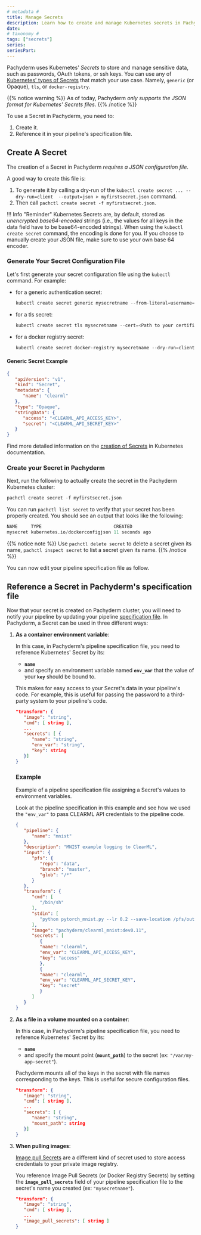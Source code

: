 ```yaml
---
# metadata # 
title: Manage Secrets
description: Learn how to create and manage Kubernetes secrets in Pachyderm.
date: 
# taxonomy #
tags: ["secrets"]
series:
seriesPart:
---
```



Pachyderm uses Kubernetes' *Secrets* to store and manage sensitive data, such as passwords, OAuth tokens, or ssh keys. You can use any of [Kubernetes' types of Secrets](https://kubernetes.io/docs/concepts/configuration/secret/#secret-types) that match your use case. 
Namely, `generic` (or Opaque), `tls`, or `docker-registry`.

{{% notice warning %}}
As of today, Pachyderm *only supports the JSON format for Kubernetes' Secrets files*.
{{% /notice %}}

To use a Secret in Pachyderm, you need to:

1. Create it.
1. Reference it in your pipeline's specification file.

## Create A Secret
The creation of a Secret in Pachyderm *requires a JSON configuration file*.

A good way to create this file is:

1. To generate it by calling a dry-run of the `kubectl create secret ... --dry-run=client  --output=json > myfirstsecret.json` command.
1. Then call `pachctl create secret -f myfirstsecret.json`.

!!! Info "Reminder"
      Kubernetes Secrets are, by default, stored as *unencrypted base64-encoded* strings (i.e., the values for all keys in the data field have to be base64-encoded strings). When using the `kubectl create secret` command, the encoding is done for you. If you choose to manually create your JSON file, make sure to use your own base 64 encoder.

### Generate Your Secret Configuration File
Let's first generate your secret configuration file using the `kubectl` command. For example:

- for a generic authentication secret:
   ```s
   kubectl create secret generic mysecretname --from-literal=username=<myusername> --from-literal=password=<mypassword> --dry-run=client  --output=json > myfirstsecret.json
   ```
- for a tls secret:
   ```s
   kubectl create secret tls mysecretname --cert=<Path to your certificate> --key=<Path to your SSH key> --dry-run=client  --output=json > myfirstsecret.json 
   ```
- for a docker registry secret:
   ```s
   kubectl create secret docker-registry mysecretname --dry-run=client --docker-server=<DOCKER_REGISTRY_SERVER> --docker-username=<DOCKER_USER> --docker-password=<DOCKER_PASSWORD> --output=json > myfirstsecret.json
   ```

####  Generic Secret Example 

```json
{
   "apiVersion": "v1",
   "kind": "Secret",
   "metadata": {
      "name": "clearml"
   },
   "type": "Opaque",
   "stringData": {
      "access": "<CLEARML_API_ACCESS_KEY>",
      "secret": "<CLEARML_API_SECRET_KEY>"
   }
}
```

Find more detailed information on the [creation of Secrets](https://kubernetes.io/docs/tasks/configmap-secret/managing-secret-using-kubectl/) in Kubernetes documentation.

### Create your Secret in Pachyderm
Next, run the following to actually create the secret in the Pachyderm Kubernetes cluster:

```s
pachctl create secret -f myfirstsecret.json 
```

You can run `pachctl list secret` to verify that your secret has been properly created.
You should see an output that looks like the following:

```s
NAME     TYPE                           CREATED        
mysecret kubernetes.io/dockerconfigjson 11 seconds ago 
```
{{% notice note %}}
    Use `pachctl delete secret` to delete a secret given its name,  `pachctl inspect secret` to list a secret given its name.
{{% /notice %}}

You can now edit your pipeline specification file as follow.

## Reference a Secret in Pachyderm's specification file
Now that your secret is created on Pachyderm cluster, you will need to notify your pipeline by updating your pipeline [specification file](https://docs.pachyderm.com/latest/reference/pipeline-spec/#manifest-format).
In Pachyderm, a Secret can be used in three different ways:

1. **As a container environment variable**:

      In this case, in Pachyderm's pipeline specification file, you need to reference Kubernetes' Secret by its:

      - **`name`**
      - and specify an environment variable named **`env_var`** that the value of your  **`key`** should be bound to. 

      This makes for easy access to your Secret's data in your pipeline's code. 
      For example, this is useful for passing the password to a third-party system to your pipeline's code.

      ```json
      "transform": {
         "image": "string",
         "cmd": [ string ],
         ...
         "secrets": [ {
            "name": "string",
            "env_var": "string",
            "key": string
         }]
      }
      ```
   ### Example 
   Example of a pipeline specification file assigning a Secret's values to environment variables. 

   Look at the pipeline specification in this example and see how we used the  `"env_var"` to pass CLEARML API credentials to the pipeline code.

   ```json
   {
      "pipeline": {
         "name": "mnist"
      },
      "description": "MNIST example logging to ClearML",
      "input": {
         "pfs": {
            "repo": "data",
            "branch": "master",
            "glob": "/*"
         }
      },
      "transform": {
         "cmd": [
            "/bin/sh"
         ],
         "stdin": [
            "python pytorch_mnist.py --lr 0.2 --save-location /pfs/out"
         ],
         "image": "pachyderm/clearml_mnist:dev0.11",
         "secrets": [
            {
            "name": "clearml",
            "env_var": "CLEARML_API_ACCESS_KEY",
            "key": "access"
            },
            {
            "name": "clearml",
            "env_var": "CLEARML_API_SECRET_KEY",
            "key": "secret"
            }
         ]
      }
   }
   ```


1. **As a file in a volume mounted on a container**:

   In this case, in Pachyderm's pipeline specification file, you need to reference Kubernetes' Secret by its:

   -  **`name`**
   - and specify the mount point (**`mount_path`**) to the secret (ex: `"/var/my-app-secret"`).

   Pachyderm mounts all of the keys in the secret with file names corresponding to the keys.
   This is useful for secure configuration files.

   ```json
   "transform": {
      "image": "string",
      "cmd": [ string ],
      ...
      "secrets": [ {
         "name": "string",
         "mount_path": string
      }]
   }
   ```

1. **When pulling images**:

   [Image pull Secrets](https://kubernetes.io/docs/concepts/containers/images/#specifying-imagepullsecrets-on-a-pod) are a different kind of secret used to store access credentials to your private image registry. 
   
   You reference Image Pull Secrets (or Docker Registry Secrets) by setting the **`image_pull_secrets`** field of your pipeline specification file to the secret's name you created (ex: `"mysecretname"`).

   ```JSON
   "transform": {
      "image": "string",
      "cmd": [ string ],
      ...
      "image_pull_secrets": [ string ]
   }
   ```

